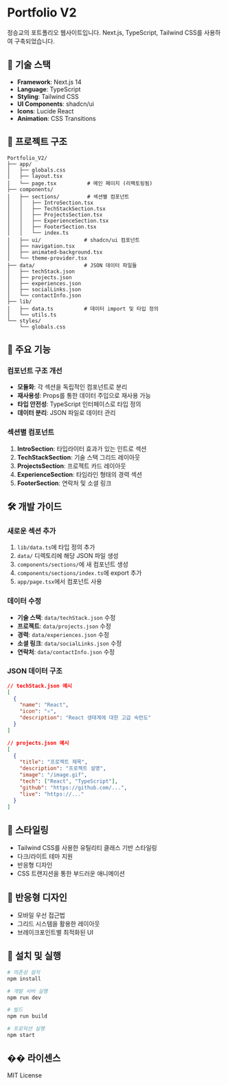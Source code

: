 # Portfolio V2

정승교의 포트폴리오 웹사이트입니다. Next.js, TypeScript, Tailwind CSS를 사용하여 구축되었습니다.

## 🚀 기술 스택

- **Framework**: Next.js 14
- **Language**: TypeScript
- **Styling**: Tailwind CSS
- **UI Components**: shadcn/ui
- **Icons**: Lucide React
- **Animation**: CSS Transitions

## 📁 프로젝트 구조

```
Portfolio_V2/
├── app/
│   ├── globals.css
│   ├── layout.tsx
│   └── page.tsx          # 메인 페이지 (리팩토링됨)
├── components/
│   ├── sections/         # 섹션별 컴포넌트
│   │   ├── IntroSection.tsx
│   │   ├── TechStackSection.tsx
│   │   ├── ProjectsSection.tsx
│   │   ├── ExperienceSection.tsx
│   │   ├── FooterSection.tsx
│   │   └── index.ts
│   ├── ui/              # shadcn/ui 컴포넌트
│   ├── navigation.tsx
│   ├── animated-background.tsx
│   └── theme-provider.tsx
├── data/                # JSON 데이터 파일들
│   ├── techStack.json
│   ├── projects.json
│   ├── experiences.json
│   ├── socialLinks.json
│   └── contactInfo.json
├── lib/
│   ├── data.ts          # 데이터 import 및 타입 정의
│   └── utils.ts
└── styles/
    └── globals.css
```

## 🎯 주요 기능

### 컴포넌트 구조 개선

- **모듈화**: 각 섹션을 독립적인 컴포넌트로 분리
- **재사용성**: Props를 통한 데이터 주입으로 재사용 가능
- **타입 안전성**: TypeScript 인터페이스로 타입 정의
- **데이터 분리**: JSON 파일로 데이터 관리

### 섹션별 컴포넌트

1. **IntroSection**: 타입라이터 효과가 있는 인트로 섹션
2. **TechStackSection**: 기술 스택 그리드 레이아웃
3. **ProjectsSection**: 프로젝트 카드 레이아웃
4. **ExperienceSection**: 타임라인 형태의 경력 섹션
5. **FooterSection**: 연락처 및 소셜 링크

## 🛠️ 개발 가이드

### 새로운 섹션 추가

1. `lib/data.ts`에 타입 정의 추가
2. `data/` 디렉토리에 해당 JSON 파일 생성
3. `components/sections/`에 새 컴포넌트 생성
4. `components/sections/index.ts`에 export 추가
5. `app/page.tsx`에서 컴포넌트 사용

### 데이터 수정

- **기술 스택**: `data/techStack.json` 수정
- **프로젝트**: `data/projects.json` 수정
- **경력**: `data/experiences.json` 수정
- **소셜 링크**: `data/socialLinks.json` 수정
- **연락처**: `data/contactInfo.json` 수정

### JSON 데이터 구조

```json
// techStack.json 예시
[
  {
    "name": "React",
    "icon": "⚛️",
    "description": "React 생태계에 대한 고급 숙련도"
  }
]

// projects.json 예시
[
  {
    "title": "프로젝트 제목",
    "description": "프로젝트 설명",
    "image": "/image.gif",
    "tech": ["React", "TypeScript"],
    "github": "https://github.com/...",
    "live": "https://..."
  }
]
```

## 🎨 스타일링

- Tailwind CSS를 사용한 유틸리티 클래스 기반 스타일링
- 다크/라이트 테마 지원
- 반응형 디자인
- CSS 트랜지션을 통한 부드러운 애니메이션

## 📱 반응형 디자인

- 모바일 우선 접근법
- 그리드 시스템을 활용한 레이아웃
- 브레이크포인트별 최적화된 UI

## 🔧 설치 및 실행

```bash
# 의존성 설치
npm install

# 개발 서버 실행
npm run dev

# 빌드
npm run build

# 프로덕션 실행
npm start
```

## �� 라이센스

MIT License
